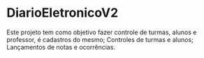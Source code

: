 # DiarioEletronicoV2
Este projeto tem como objetivo fazer controle de turmas, alunos e professor, é cadastros do mesmo; Controles de turmas e alunos; Lançamentos de notas e ocorrências.
